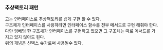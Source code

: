 ### 추상팩토리 패턴

고는 인터페이스로 추상팩토리를 쉽게 구현 할 수 있다.  
구조체가 인터페이스를 사용하려면 인터페이스 함수를 전부 메서드로 구현 해줘야 한다.  
다만 임베딩 한 구조체가 인터페이스를 구현하고 있으면 그 구조체는 따로 메서드를 가지고 있지 않아도 된다.  
위의 개념은 신택스 슈가로써 사용될수 있다.
